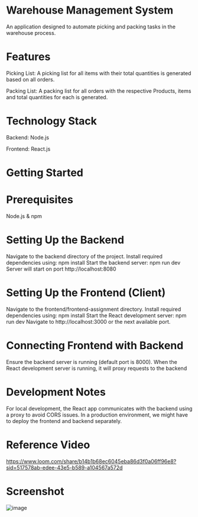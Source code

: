 # Warehouse Management System
An application designed to automate picking and packing tasks in the warehouse process.

# Features
Picking List: A picking list for all items with their total quantities is generated based on all orders.

Packing List: A packing list for all orders with the respective Products, items and total quantities for each is generated.

# Technology Stack
Backend: Node.js

Frontend: React.js

# Getting Started
# Prerequisites
Node.js & npm

# Setting Up the Backend
Navigate to the backend directory of the project.
Install required dependencies using: npm install
Start the backend server: npm run dev
Server will start on port http://localhost:8080

# Setting Up the Frontend (Client)
Navigate to the frontend/frontend-assignment directory.
Install required dependencies using: npm install
Start the React development server: npm run dev
Navigate to http://localhost:3000 or the next available port.

# Connecting Frontend with Backend
Ensure the backend server is running (default port is 8000). When the React development server is running, it will proxy requests to the backend

# Development Notes
For local development, the React app communicates with the backend using a proxy to avoid CORS issues.
In a production environment, we might have to deploy the frontend and backend separately.

# Reference Video
https://www.loom.com/share/b14b1b68ec6045eba86d3f0a06ff96e8?sid=517578ab-edee-43e5-b589-a104567a572d

# Screenshot
![image](https://github.com/AditiTrehan/cozey-backend-assignment/assets/38093532/729495f3-dee4-4015-a498-6358e5bce2af)

